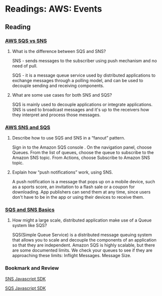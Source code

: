 # Readings: AWS: Events

## Reading

### [AWS SQS vs SNS](https://medium.com/awesome-cloud/aws-difference-between-sqs-and-sns-61a397bf76c5)

1. What is the difference between SQS and SNS?

   SNS - sends messages to the subscriber using push mechanism and no need of pull.

   SQS - it is a message queue service used by distributed applications to exchange messages through a polling model, and can be used to decouple sending and receiving components.

2. What are some use cases for both SNS and SQS?

   SQS is mainly used to decouple applications or integrate applications. SNS is used to broadcast messages and it's up to the receivers how they interpret and process those messages.

### [AWS SNS and SQS](https://www.youtube.com/watch?v=mXk0MNjlO7A)

1. Describe how to use SQS and SNS in a “fanout” pattern.

   Sign in to the Amazon SQS console . On the navigation panel, choose Queues. From the list of queues, choose the queue to subscribe to the Amazon SNS topic. From Actions, choose Subscribe to Amazon SNS topic.

2. Explain how “push notifications” work, using SNS.

   A push notification is a message that pops up on a mobile device, such as a sports score, an invitation to a flash sale or a coupon for downloading. App publishers can send them at any time, since users don't have to be in the app or using their devices to receive them.

### [SQS and SNS Basics](https://www.youtube.com/watch?v=UesxWuZMZqI)

1. How might a large scale, distributed application make use of a Queue system like SQS?

   SQS(Simple Queue Service) is a distributed message queuing system that allows you to scale and decouple the components of an application so that they are independent.
   Amazon SQS is highly scalable, but there are some documented limits. We check your queues to see if they are approaching these limits: Inflight Messages. Message Size.

### Bookmark and Review

[SNS Javascript SDK](https://docs.aws.amazon.com/AWSJavaScriptSDK/latest/AWS/SNS.html)

[SQS Javascript SDK](https://docs.aws.amazon.com/AWSJavaScriptSDK/latest/AWS/SQS.html)
